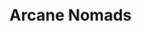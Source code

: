 ---
layout: game
title: 'Arcane Nomads'
meta: 3D platformer
coverImg: img/overwatch.jpg
category: game
---